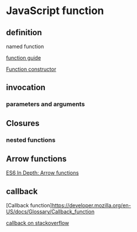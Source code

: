 # JavaScript function

## definition

named function

[function guide](https://developer.mozilla.org/en-US/docs/Web/JavaScript/Guide/Functions)

[Function constructor](https://developer.mozilla.org/en-US/docs/Web/JavaScript/Reference/Global_Objects/Function)

## invocation

### parameters and arguments

## Closures

### nested functions

## Arrow functions

[ES6 In Depth: Arrow functions](https://hacks.mozilla.org/2015/06/es6-in-depth-arrow-functions/)

## callback

[Callback function]https://developer.mozilla.org/en-US/docs/Glossary/Callback_function

[callback on stackoverflow](https://stackoverflow.com/questions/824234/what-is-a-callback-function)
